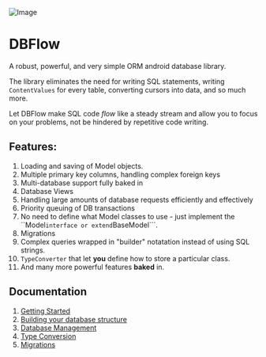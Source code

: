 ![Image](https://github.com/agrosner/DBFlow/blob/master/clear-river.jpg?raw=true)


DBFlow
======

A robust, powerful, and very simple ORM android database library.

The library eliminates the need for writing SQL statements, writing ``ContentValues`` for every table, converting cursors into data, and so much more. 

Let DBFlow make SQL code _flow_ like a steady stream and allow you to focus on your problems, not be hindered by repetitive code writing. 

## Features:

1. Loading and saving of Model objects. 
2. Multiple primary key columns, handling complex foreign keys
3. Multi-database support fully baked in
4. Database Views
5. Handling large amounts of database requests efficiently and effectively
6. Priority queuing of DB transactions
7. No need to define what Model classes to use - just implement the ``Model``` interface or extend ```BaseModel```.
8. Migrations
9. Complex queries wrapped in "builder" notatation instead of using SQL strings.
10. ```TypeConverter``` that let **you** define how to store a particular class.
11. And many more powerful features **baked** in.

## Documentation

1. [Getting Started](https://github.com/agrosner/DBFlow/wiki/Getting-Started)
2. [Building your database structure](https://github.com/agrosner/DBFlow/wiki/Building-your-database-structure)
3. [Database Management](https://github.com/agrosner/DBFlow/wiki/dbmanagement)
4. [Type Conversion](https://github.com/agrosner/DBFlow/wiki/typeconverters)
5. [Migrations](https://github.com/agrosner/DBFlow/wiki/Migrations)
